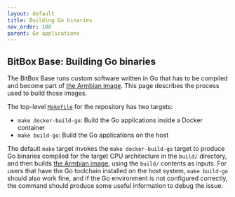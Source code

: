 ```yaml
---
layout: default
title: Building Go binaries
nav_order: 100
parent: Go applications
---
```

## BitBox Base: Building Go binaries

The BitBox Base runs custom software written in Go that has to be compiled and become part of [the Armbian image](/os/armbian-build.md).
This page describes the process used to build those images.

The top-level [`Makefile`](https://github.com/digitalbitbox/bitbox-base/blob/master/Makefile#L27) for the repository has two targets:

- `make docker-build-go`: Build the Go applications inside a Docker container
- `make build-go`: Build the Go applications on the host

The default `make` target invokes the `make docker-build-go` target to produce Go binaries compiled for the target CPU architecture in the `build/` directory, and then builds [the Armbian image](/os/armbian-build.md), using the `build/` contents as inputs. For users that have the Go toolchain installed on the host system, `make build-go` should also work fine, and if the Go environment is not configured correctly, the command should produce some useful information to debug the issue.
